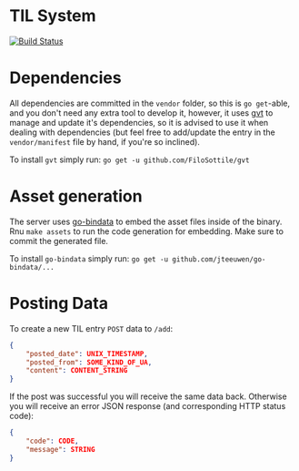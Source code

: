 # TIL System

[![Build Status](https://travis-ci.org/RobinThrift/til-system.svg?branch=master)](https://travis-ci.org/RobinThrift/til-system)

# Dependencies

All dependencies are committed in the `vendor` folder, so this is `go get`-able, and you don't need any extra tool to develop it,
however, it uses [gvt](https://github.com/FiloSottile/gvt) to manage and update it's dependencies, so it is advised to use it when
dealing with dependencies (but feel free to add/update the entry in the `vendor/manifest` file by hand, if you're so inclined).

To install `gvt` simply run: `go get -u github.com/FiloSottile/gvt`


# Asset generation

The server uses [go-bindata](https://github.com/jteeuwen/go-bindata) to embed the asset files inside of the binary. Rnu `make assets` to run
the code generation for embedding. Make sure to commit the generated file.

To install `go-bindata` simply run: `go get -u github.com/jteeuwen/go-bindata/...`


# Posting Data

To create a new TIL entry `POST` data to `/add`:

```json
{
    "posted_date": UNIX_TIMESTAMP,
    "posted_from": SOME_KIND_OF_UA,
    "content": CONTENT_STRING
}
```

If the post was successful you will receive the same data back. Otherwise you will receive an error JSON response (and corresponding HTTP status code):

```json
{
    "code": CODE,
    "message": STRING
}
```
